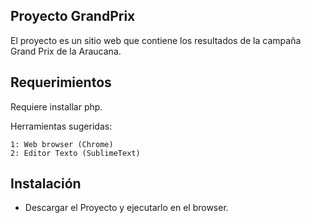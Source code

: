 ## Proyecto GrandPrix

El proyecto es un sitio web que contiene los resultados de la campaña Grand Prix de la Araucana.

## Requerimientos
Requiere installar php.

Herramientas sugeridas:
```
1: Web browser (Chrome)
2: Editor Texto (SublimeText)
```
## Instalación
- Descargar el Proyecto y ejecutarlo en el browser.



